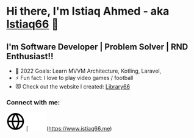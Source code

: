 # Hi there, I'm Istiaq Ahmed - aka [Istiaq66][Website] 👋 
## I'm Software Developer | Problem Solver | RND Enthusiast!!

- 🥅 2022 Goals: Learn MVVM Architecture, Kotling, Laravel, 
- ⚡ Fun fact: I love to play video games / football 
- 😻 Check out the website I created: [Library66](https://library66.tech)

### Connect with me:

[![website](./img/globe-light.svg)](https://www.istiaq66.me)
[![website](./img/globe-dark.svg)(https://www.istiaq66.me)







[Website]: https://www.istiaq66.me
